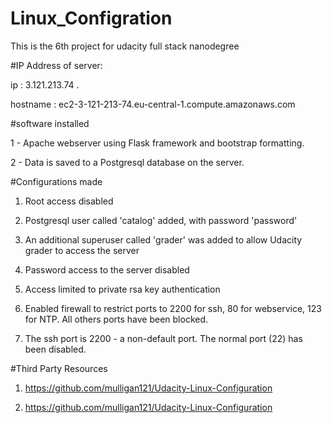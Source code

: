 # Linux_Configration
This is the 6th project for udacity full stack nanodegree 






#IP Address of server:


ip : 3.121.213.74 .

hostname : ec2-3-121-213-74.eu-central-1.compute.amazonaws.com


 #software installed
 
 1 - Apache webserver using Flask framework and bootstrap formatting.
 
 2 - Data is saved to a Postgresql database on the server.
 
 #Configurations made
 
 1. Root access disabled
 
 2. Postgresql user called 'catalog' added, with password 'password'
 
 3. An additional superuser called 'grader' was added to allow Udacity grader to access the server
 
 4. Password access to the server disabled
 
 5. Access limited to private rsa key authentication
 
 6. Enabled firewall to restrict ports to 2200 for ssh, 80 for webservice, 123 for NTP. All others ports have been blocked.
 
 7. The ssh port is 2200 - a non-default port. The normal port (22) has been disabled.
 
 #Third Party Resources
  
  1. https://github.com/mulligan121/Udacity-Linux-Configuration
  
  2. https://github.com/mulligan121/Udacity-Linux-Configuration
 
 
 
 
